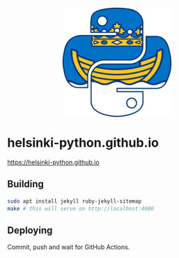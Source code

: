 <p align="center">
  <img width="250" height="250" 
       src="https://raw.githubusercontent.com/helsinki-python/logo/main/HelPy.svg" 
       alt="Helsinki Python logo">
</p>

# helsinki-python.github.io

https://helsinki-python.github.io

## Building

```bash
sudo apt install jekyll ruby-jekyll-sitemap
make # this will serve on http://localhost:4000
```

## Deploying

Commit, push and wait for GitHub Actions.
